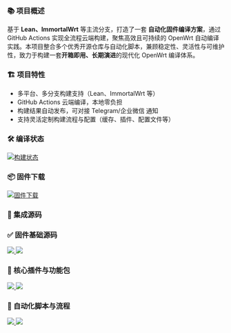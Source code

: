 ### 📚 项目概述

基于 **Lean、ImmortalWrt** 等主流分支，打造了一套 **自动化固件编译方案**，通过 GitHub Actions 实现全流程云端构建，聚焦高效且可持续的 OpenWrt 自动编译实践。本项目整合多个优秀开源仓库与自动化脚本，兼顾稳定性、灵活性与可维护性，致力于构建一套**开箱即用、长期演进**的现代化 OpenWrt 编译体系。

### 🏗️ 项目特性

- 多平台、多分支构建支持（Lean、ImmortalWrt 等）
- GitHub Actions 云端编译，本地零负担
- 构建结果自动发布，可对接 Telegram/企业微信 通知
- 支持灵活定制构建流程与配置（缓存、插件、配置文件等）

### 🛠 编译状态

[![构建状态](https://img.shields.io/github/actions/workflow/status/xcz-ns/OpenWrt-Build/OpenWrt-Actions.yml?label=构建状态&style=for-the-badge&logo=github-actions)](https://github.com/xcz-ns/OpenWrt-Build/actions)

### 📦 固件下载

[![固件下载](https://img.shields.io/github/v/release/xcz-ns/OpenWrt-Build?style=for-the-badge&label=固件下载&logo=github)](https://github.com/xcz-ns/OpenWrt-Build/releases)


### 🔧 集成源码

<h3>✅ 固件基础源码</h3>
<p>
  <a href="https://github.com/coolsnowwolf/lede">
    <img src="https://img.shields.io/badge/Lede-coolsnowwolf-ff69b4.svg?style=flat&logo=appveyor">
  </a>
  <a href="https://github.com/immortalwrt/immortalwrt">
    <img src="https://img.shields.io/badge/ImmortalWrt-immortalwrt-ff69b4.svg?style=flat&logo=appveyor">
  </a>
</p>

<h3>🔧 核心插件与功能包</h3>
<p>
  <a href="https://github.com/xiaorouji/openwrt-passwall">
    <img src="https://img.shields.io/badge/openwrt_passwall-xiaorouji-8a2be2.svg?style=flat&logo=appveyor">
  </a>
  <a href="https://github.com/281677160/openwrt-package">
    <img src="https://img.shields.io/badge/openwrt_package-281677160-8a2be2.svg?style=flat&logo=appveyor">
  </a>
</p>

<h3>🤖 自动化脚本与流程</h3>
<p>
  <a href="https://github.com/P3TERX/Actions-OpenWrt">
    <img src="https://img.shields.io/badge/OpenWrt-P3TERX-blueviolet.svg?style=flat&logo=appveyor">
  </a>
  <a href="https://github.com/db-one/OpenWrt-AutoBuild">
    <img src="https://img.shields.io/badge/OpenWrt_AutoBuild-db--one-orange.svg?style=flat&logo=appveyor">
  </a>
</p>
